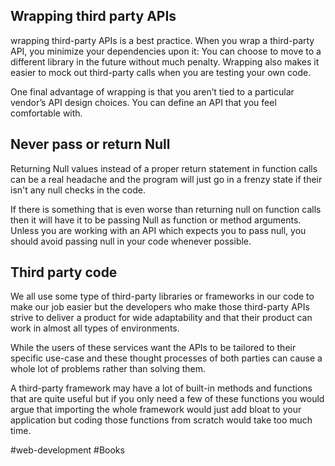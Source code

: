 ## Wrapping third party APIs

wrapping third-party APIs is a best practice. When you wrap a third-party API, you minimize your dependencies upon it: You can choose to move to a different library in the future without much penalty. Wrapping also makes it easier to mock out third-party calls when you are testing your own code.

One final advantage of wrapping is that you aren’t tied to a particular vendor’s API design choices. You can define an API that you feel comfortable with.

## Never pass or return Null

Returning Null values instead of a proper return statement in function calls can be a real headache and the program will just go in a frenzy state if their isn't any null checks in the code.

If there is something that is even worse than returning null on function calls then it will have it to be passing Null as function or method arguments.  Unless you are working with an API which expects you to pass null, you should avoid passing null in your code whenever possible.

## Third party code

We all use some type of third-party libraries or frameworks in our code to make our job easier but the developers who make those third-party APIs strive to deliver a product for wide adaptability and that their product can work in almost all types of environments.

While the users of these services want the APIs to be tailored to their specific use-case and these thought processes of both parties can cause a whole lot of problems rather than solving them.

A third-party framework may have a lot of built-in methods and functions that are quite useful but if you only need a few of these functions you would argue that importing the whole framework would just add bloat to your application but coding those functions from scratch would take too much time.

#web-development #Books 